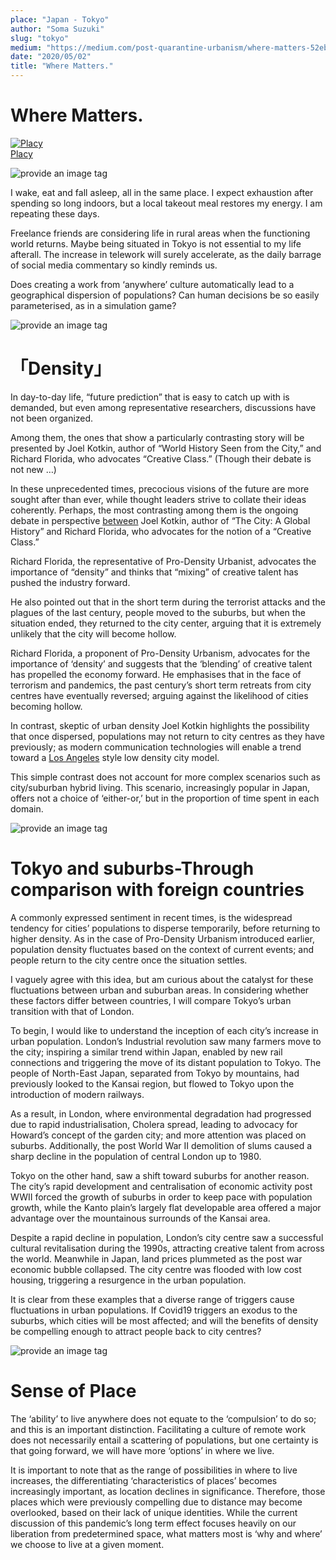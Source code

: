 ```yaml
---
place: "Japan - Tokyo"
author: "Soma Suzuki"
slug: "tokyo"
medium: "https://medium.com/post-quarantine-urbanism/where-matters-52eba9406bed"
date: "2020/05/02"
title: "Where Matters."
---
```

Where Matters.
==============

[![Placy](https://miro.medium.com/fit/c/96/96/2*4furBW9To-ai78nPf0-57g.png)](https://medium.com/@placy_city?source=post_page-----52eba9406bed----------------------)<br/>
[Placy](https://medium.com/@placy_city?source=post_page-----52eba9406bed----------------------)

<img src="https://miro.medium.com/max/1400/1*uVO4MgfbhBWh7YLca6DxSg.png" alt="provide an image tag"/>

I wake, eat and fall asleep, all in the same place. I expect exhaustion after spending so long indoors, but a local takeout meal restores my energy. I am repeating these days.

Freelance friends are considering life in rural areas when the functioning world returns. Maybe being situated in Tokyo is not essential to my life afterall. The increase in telework will surely accelerate, as the daily barrage of social media commentary so kindly reminds us.

Does creating a work from ‘anywhere’ culture automatically lead to a geographical dispersion of populations? Can human decisions be so easily parameterised, as in a simulation game?

<img src="https://miro.medium.com/max/1400/1*quliaAcVc7G-gnuUp1YS9g.jpeg" alt="provide an image tag"/>

「Density」
=========

In day-to-day life, “future prediction” that is easy to catch up with is demanded, but even among representative researchers, discussions have not been organized.

Among them, the ones that show a particularly contrasting story will be presented by Joel Kotkin, author of “World History Seen from the City,” and Richard Florida, who advocates “Creative Class.” (Though their debate is not new …)

In these unprecedented times, precocious visions of the future are more sought after than ever, while thought leaders strive to collate their ideas coherently. Perhaps, the most contrasting among them is the ongoing debate in perspective [between](https://www.youtube.com/watch?v=iHRMCEkocXc&t=) Joel Kotkin, author of “The City: A Global History” and Richard Florida, who advocates for the notion of a “Creative Class.”

Richard Florida, the representative of Pro-Density Urbanist, advocates the importance of “density” and thinks that “mixing” of creative talent has pushed the industry forward.

He also pointed out that in the short term during the terrorist attacks and the plagues of the last century, people moved to the suburbs, but when the situation ended, they returned to the city center, arguing that it is extremely unlikely that the city will become hollow.

Richard Florida, a proponent of Pro-Density Urbanism, advocates for the importance of ‘density’ and suggests that the ‘blending’ of creative talent has propelled the economy forward. He emphasises that in the face of terrorism and pandemics, the past century’s short term retreats from city centres have eventually reversed; arguing against the likelihood of cities becoming hollow.

In contrast, skeptic of urban density Joel Kotkin highlights the possibility that once dispersed, populations may not return to city centres as they have previously; as modern communication technologies will enable a trend toward a [Los Angeles](https://www.latimes.com/opinion/story/2020-04-26/coronavirus-cities-density-los-angeles-transit) style low density city model.

This simple contrast does not account for more complex scenarios such as city/suburban hybrid living. This scenario, increasingly popular in Japan, offers not a choice of ‘either-or,’ but in the proportion of time spent in each domain.

<img src="https://miro.medium.com/max/1400/1*DTQHkYJrauqgyJ8eaJaNkg.png" alt="provide an image tag"/>

Tokyo and suburbs-Through comparison with foreign countries
===========================================================

A commonly expressed sentiment in recent times, is the widespread tendency for cities’ populations to disperse temporarily, before returning to higher density. As in the case of Pro-Density Urbanism introduced earlier, population density fluctuates based on the context of current events; and people return to the city centre once the situation settles.

I vaguely agree with this idea, but am curious about the catalyst for these fluctuations between urban and suburban areas. In considering whether these factors differ between countries, I will compare Tokyo’s urban transition with that of London.

To begin, I would like to understand the inception of each city’s increase in urban population. London’s Industrial revolution saw many farmers move to the city; inspiring a similar trend within Japan, enabled by new rail connections and triggering the move of its distant population to Tokyo. The people of North-East Japan, separated from Tokyo by mountains, had previously looked to the Kansai region, but flowed to Tokyo upon the introduction of modern railways.

As a result, in London, where environmental degradation had progressed due to rapid industrialisation, Cholera spread, leading to advocacy for Howard’s concept of the garden city; and more attention was placed on suburbs. Additionally, the post World War II demolition of slums caused a sharp decline in the population of central London up to 1980.

Tokyo on the other hand, saw a shift toward suburbs for another reason. The city’s rapid development and centralisation of economic activity post WWII forced the growth of suburbs in order to keep pace with population growth, while the Kanto plain’s largely flat developable area offered a major advantage over the mountainous surrounds of the Kansai area.

Despite a rapid decline in population, London’s city centre saw a successful cultural revitalisation during the 1990s, attracting creative talent from across the world. Meanwhile in Japan, land prices plummeted as the post war economic bubble collapsed. The city centre was flooded with low cost housing, triggering a resurgence in the urban population.

It is clear from these examples that a diverse range of triggers cause fluctuations in urban populations. If Covid19 triggers an exodus to the suburbs, which cities will be most affected; and will the benefits of density be compelling enough to attract people back to city centres?

<img src="https://miro.medium.com/max/1400/1*k7RENYvq20N3oTjq8w0TSQ.jpeg" alt="provide an image tag"/>


**Sense of Place**
==================

The ‘ability’ to live anywhere does not equate to the ‘compulsion’ to do so; and this is an important distinction. Facilitating a culture of remote work does not necessarily entail a scattering of populations, but one certainty is that going forward, we will have more ‘options’ in where we live.

It is important to note that as the range of possibilities in where to live increases, the differentiating ‘characteristics of places’ becomes increasingly important, as location declines in significance. Therefore, those places which were previously compelling due to distance may become overlooked, based on their lack of unique identities. While the current discussion of this pandemic’s long term effect focuses heavily on our liberation from predetermined space, what matters most is ‘why and where’ we choose to live at a given moment.
